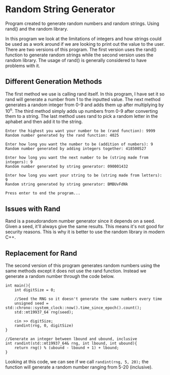 # Random String Generator
Program created to generate random numbers and random strings. Using rand() and the random library.

In this program we look at the limitations of integers and how strings could be used as a work around if we are looking to print out the value to the user. There are two versions of this program. The first version uses the rand() function to generate random strings while the second version uses the random library. The usage of rand() is generally considered to have problems with it.

**Different Generation Methods**
-----------------------------------
The first method we use is calling rand itself. In this program, I have set it so rand will generate a number from 1 to the inputted value. The next method generates a random integer from 0-9 and adds them up after multiplying by 10<sup>n</sup>. The third method simply adds up numbers from 0-9 after converting them to a string. The last method uses rand to pick a random letter in the aphabet and then add it to the string.

```
Enter the highest you want your number to be (rand function): 9999
Random number generated by the rand function: 4025

Enter how long you want the number to be (addition of numbers): 9 
Random number generated by adding integers together: 418500527

Enter how long you want the next number to be (string made from integers): 9
Random number generated by string generator: 090001432

Enter how long you want your string to be (string made from letters): 9
Random string generated by string generator: BMBUvFdNk

Press enter to end the program... 
```

**Issues with Rand**
-----------------------------------
Rand is a pseudorandom number generator since it depends on a seed. Given a seed, it'll always give the same results. This means it's not good for security reasons. This is why it is better to use the random library in modern C++.

**Replacement for Rand**
-----------------------------------
The second version of this program generates random numbers using the same methods except it does not use the rand function. Instead we generate a random number through the code below.

```
int main(){
    int digitSize = 0;  
    
    //Seed the RNG so it doesn't generate the same numbers every time 
    unsigned seed = std::chrono::system_clock::now().time_since_epoch().count();
    std::mt19937_64 rng(seed);
    
    cin >> digitSize;
    randint(rng, 0, digitSize)    
}

//Generate an integer between lbound and ubound, inclusive 
int randint(std::mt19937_64& rng, int lbound, int ubound){ 
    return rng() % (ubound - lbound + 1) + lbound; 
}
```

Looking at this code, we can see if we call ```randint(rng, 5, 20);``` the function will generate a random number ranging from 5-20 (inclusive).

